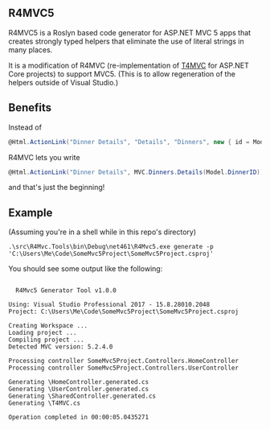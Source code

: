 ## R4MVC5

R4MVC5 is a Roslyn based code generator for ASP.NET MVC 5 apps that creates strongly typed helpers that eliminate the use of literal strings in many places.  

It is a modification of R4MVC (re-implementation of [T4MVC](https://github.com/T4MVC/T4MVC) for ASP.NET Core projects) to support MVC5. (This is to allow regeneration of the helpers outside of Visual Studio.)

## Benefits

Instead of

````c#
@Html.ActionLink("Dinner Details", "Details", "Dinners", new { id = Model.DinnerID }, null)
````
R4MVC lets you write
````c#
@Html.ActionLink("Dinner Details", MVC.Dinners.Details(Model.DinnerID))
````

and that's just the beginning!


## Example
(Assuming you're in a shell while in this repo's directory)
```CMD
.\src\R4Mvc.Tools\bin\Debug\net461\R4Mvc5.exe generate -p 'C:\Users\Me\Code\SomeMvc5Project\SomeMvc5Project.csproj'
```
You should see some output like the following:
```CMD

  R4Mvc5 Generator Tool v1.0.0

Using: Visual Studio Professional 2017 - 15.8.28010.2048
Project: C:\Users\Me\Code\SomeMvc5Project\SomeMvc5Project.csproj

Creating Workspace ...
Loading project ...
Compiling project ...
Detected MVC version: 5.2.4.0

Processing controller SomeMvc5Project.Controllers.HomeController
Processing controller SomeMvc5Project.Controllers.UserController

Generating \HomeController.generated.cs
Generating \UserController.generated.cs
Generating \SharedController.generated.cs
Generating \T4MVC.cs

Operation completed in 00:00:05.0435271
```
